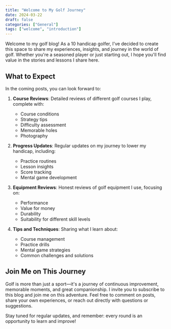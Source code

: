```yaml
---
title: "Welcome to My Golf Journey"
date: 2024-03-22
draft: false
categories: ["General"]
tags: ["welcome", "introduction"]
---
```


Welcome to my golf blog! As a 10 handicap golfer, I've decided to create this space to share my experiences, insights, and journey in the world of golf. Whether you're a seasoned player or just starting out, I hope you'll find value in the stories and lessons I share here.

## What to Expect

In the coming posts, you can look forward to:

1. **Course Reviews**: Detailed reviews of different golf courses I play, complete with:

   - Course conditions
   - Strategy tips
   - Difficulty assessment
   - Memorable holes
   - Photography

2. **Progress Updates**: Regular updates on my journey to lower my handicap, including:

   - Practice routines
   - Lesson insights
   - Score tracking
   - Mental game development

3. **Equipment Reviews**: Honest reviews of golf equipment I use, focusing on:

   - Performance
   - Value for money
   - Durability
   - Suitability for different skill levels

4. **Tips and Techniques**: Sharing what I learn about:
   - Course management
   - Practice drills
   - Mental game strategies
   - Common challenges and solutions

## Join Me on This Journey

Golf is more than just a sport—it's a journey of continuous improvement, memorable moments, and great companionship. I invite you to subscribe to this blog and join me on this adventure. Feel free to comment on posts, share your own experiences, or reach out directly with questions or suggestions.

Stay tuned for regular updates, and remember: every round is an opportunity to learn and improve!
